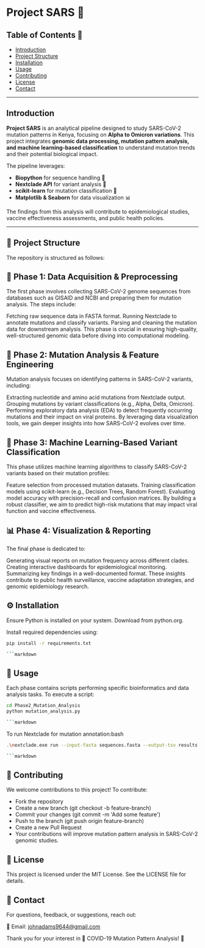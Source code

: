 # Project SARS 🦠

## Table of Contents 🚀

- [Introduction](#introduction)
- [Project Structure](#project-structure)
- [Installation](#installation)
- [Usage](#usage)
- [Contributing](#contributing)
- [License](#license)
- [Contact](#contact)

---

## Introduction

**Project SARS** is an analytical pipeline designed to study SARS-CoV-2 mutation patterns in Kenya, focusing on **Alpha to Omicron variations**. This project integrates **genomic data processing, mutation pattern analysis, and machine learning-based classification** to understand mutation trends and their potential biological impact.

The pipeline leverages:

- **Biopython** for sequence handling 🧬
- **Nextclade API** for variant analysis 🔬
- **scikit-learn** for mutation classification 🤖
- **Matplotlib & Seaborn** for data visualization 📊

The findings from this analysis will contribute to epidemiological studies, vaccine effectiveness assessments, and public health policies.

---

## 📜 Project Structure

The repository is structured as follows:

## 🥼 Phase 1: Data Acquisition & Preprocessing

The first phase involves collecting SARS-CoV-2 genome sequences from databases such as GISAID and NCBI and preparing them for mutation analysis. The steps include:

Fetching raw sequence data in FASTA format.
Running Nextclade to annotate mutations and classify variants.
Parsing and cleaning the mutation data for downstream analysis.
This phase is crucial in ensuring high-quality, well-structured genomic data before diving into computational modeling.

## 🧬 Phase 2: Mutation Analysis & Feature Engineering

Mutation analysis focuses on identifying patterns in SARS-CoV-2 variants, including:

Extracting nucleotide and amino acid mutations from Nextclade output.
Grouping mutations by variant classifications (e.g., Alpha, Delta, Omicron).
Performing exploratory data analysis (EDA) to detect frequently occurring mutations and their impact on viral proteins.
By leveraging data visualization tools, we gain deeper insights into how SARS-CoV-2 evolves over time.

## 🤖 Phase 3: Machine Learning-Based Variant Classification

This phase utilizes machine learning algorithms to classify SARS-CoV-2 variants based on their mutation profiles:

Feature selection from processed mutation datasets.
Training classification models using scikit-learn (e.g., Decision Trees, Random Forest).
Evaluating model accuracy with precision-recall and confusion matrices.
By building a robust classifier, we aim to predict high-risk mutations that may impact viral function and vaccine effectiveness.

## 📊 Phase 4: Visualization & Reporting

The final phase is dedicated to:

Generating visual reports on mutation frequency across different clades.
Creating interactive dashboards for epidemiological monitoring.
Summarizing key findings in a well-documented format.
These insights contribute to public health surveillance, vaccine adaptation strategies, and genomic epidemiology research.

## ⚙️ Installation

Ensure Python is installed on your system. Download from python.org.

Install required dependencies using:

```bash
pip install -r requirements.txt

```markdown

```

## 🚀 Usage

Each phase contains scripts performing specific bioinformatics and data analysis tasks. To execute a script:

```bash
cd Phase2_Mutation_Analysis  
python mutation_analysis.py  

```markdown

```

To run Nextclade for mutation annotation:bash

```bash
.\nextclade.exe run --input-fasta sequences.fasta --output-tsv results.tsv

```markdown

```

## 🤝 Contributing

We welcome contributions to this project! To contribute:

- Fork the repository
- Create a new branch (git checkout -b feature-branch)
- Commit your changes (git commit -m 'Add some feature')
- Push to the branch (git push origin feature-branch)
- Create a new Pull Request
- Your contributions will improve mutation pattern analysis in SARS-CoV-2 genomic studies.

## 📜 License

This project is licensed under the MIT License. See the LICENSE file for details.

## 📧 Contact

For questions, feedback, or suggestions, reach out:

📩 Email: [johnadams9644@gmail.com](mailto:johnadams9644@gmail.com)

Thank you for your interest in 🦠 COVID-19 Mutation Pattern Analysis! 🚀
